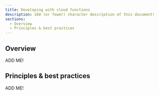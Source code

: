 ```yaml
---
title: Developing with cloud functions
description: 160 (or fewer) character description of this document!
sections:
  - Overview
  - Principles & best practices
---
```


## Overview

ADD ME!


## Principles & best practices

ADD ME!

